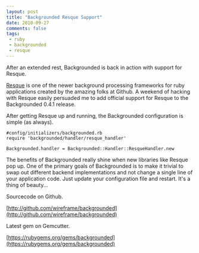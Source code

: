 ```yaml
---
layout: post
title: "Backgrounded Resque Support"
date: 2010-09-27
comments: false
tags:
 - ruby
 - backgrounded
 - resque
---
```


[](http://www.flickr.com/photos/stark23x/55575164/)


After an extended rest, Backgrounded is back in action with support for Resque.


[Resque](http://github.com/defunkt/resque) is one of the newer background processing frameworks for ruby applications created by the amazing folks at Github. A weekend of hacking with Resque easily persuaded me to add official support for Resque to the Backgrounded 0.4.1 release.


After getting Resque up and running, the Backgrounded configuration is simple (as always).

```
#config/initializers/backgrounded.rb
require 'backgrounded/handler/resque_handler'

Backgrounded.handler = Backgrounded::Handler::ResqueHandler.new
```


The benefits of Backgrounded really shine when new libraries like Resque pop up. One of the primary goals of Backgrounded is to make it trivial to swap out different backend implementations and not change a single line of your application code. Just update your configuration file and restart. It's a thing of beauty...


Sourcecode on Github.

[http://github.com/wireframe/backgrounded](http://github.com/wireframe/backgrounded)


Latest gem on Gemcutter.

[https://rubygems.org/gems/backgrounded](https://rubygems.org/gems/backgrounded)

